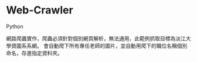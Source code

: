 # Web-Crawler
Python

網路爬蟲實作，爬蟲必須針對個別網頁解析，無法通用，此範例抓取目標為淡江大學資圖系系網。
會自動爬下所有專任老師的圖片，並自動用爬下的職位名稱個別命名，存進指定資料夾。
